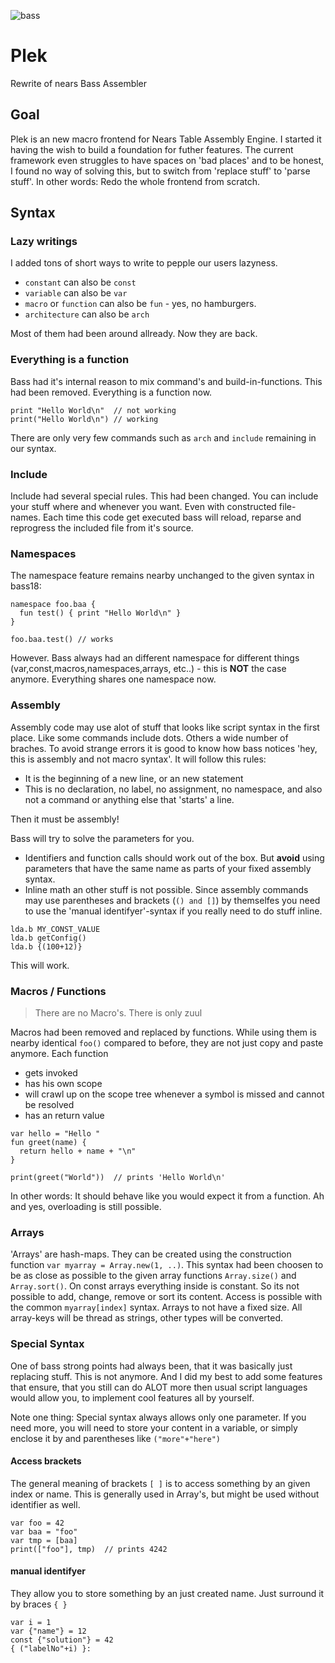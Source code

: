 ![bass](doc/bass.svg)


# Plek
Rewrite of nears Bass Assembler

## Goal
Plek is an new macro frontend for Nears Table Assembly Engine. I started it having the wish to build a foundation for futher features. The current framework even struggles to have spaces on 'bad places' and to be honest, I found no way of solving this, but to switch from 'replace stuff' to 'parse stuff'. In other words: Redo the whole frontend from scratch. 

## Syntax

### Lazy writings
I added tons of short ways to write to pepple our users lazyness.

- `constant` can also be `const`
- `variable` can also be `var`
- `macro` or `function` can also be `fun` - yes, no hamburgers.
- `architecture` can also be `arch`

Most of them had been around allready. Now they are back.

### Everything is a function
Bass had it's internal reason to mix command's and build-in-functions. This had been removed. Everything is a function now.
```
print "Hello World\n"  // not working
print("Hello World\n") // working
```
There are only very few commands such as `arch` and `include` remaining in our syntax.

### Include
Include had several special rules. This had been changed. You can include your stuff where and whenever you want. Even with constructed file-names. Each time this code get executed bass will reload, reparse and reprogress the included file from it's source.

### Namespaces 
The namespace feature remains nearby unchanged to the given syntax in bass18:

```
namespace foo.baa {
  fun test() { print "Hello World\n" }
}

foo.baa.test() // works
```
However. Bass always had an different namespace for different things (var,const,macros,namespaces,arrays, etc..) - this is **NOT** the case anymore. Everything shares one namespace now.

### Assembly
Assembly code may use alot of stuff that looks like script syntax in the first place. Like some commands include dots. Others a wide number of braches. To avoid strange errors it is good to know how bass notices 'hey, this is assembly and not macro syntax'. It will follow this rules:

- It is the beginning of a new line, or an new statement
- This is no declaration, no label, no assignment, no namespace, and also not a command or anything else that 'starts' a line.

Then it must be assembly! 

Bass will try to solve the parameters for you. 

* Identifiers and function calls should work out of the box. But **avoid** using parameters that have the same name as parts of your fixed assembly syntax.
* Inline math an other stuff is not possible. Since assembly commands may use parentheses and brackets (`() and []`) by themselfes you need to use the 'manual identifyer'-syntax if you really need to do stuff inline.

```
lda.b MY_CONST_VALUE
lda.b getConfig()
lda.b {(100+12)}
```
This will work. 


### Macros / Functions
> There are no Macro's. There is only zuul

Macros had been removed and replaced by functions. While using them is nearby identical `foo()` compared to before, they are not just copy and paste anymore. Each function 

-  gets invoked
-  has his own scope
-  will crawl up on the scope tree whenever a symbol is missed and cannot be resolved
-  has an return value

```
var hello = "Hello "
fun greet(name) {
  return hello + name + "\n"
}

print(greet("World"))  // prints 'Hello World\n'
```

In other words: It should behave like you would expect it from a function. Ah and yes, overloading is still possible.

### Arrays
'Arrays' are hash-maps. They can be created using the construction function `var myarray = Array.new(1, ..)`. This syntax had been choosen to be as close as possible to the given array functions `Array.size()` and `Array.sort()`. On const arrays everything inside is constant. So its not possible to add, change, remove or sort its content.  Access is possible with the common `myarray[index]` syntax. Arrays to not have a fixed size. All array-keys will be thread as strings, other types will be converted.

### Special Syntax
One of bass strong points had always been, that it was basically just replacing stuff. This is not anymore. And I did my best to add some features that ensure, that you still can do ALOT more then usual script languages would allow you, to implement cool features all by yourself.

Note one thing: Special syntax always allows only one parameter. If you need more, you will need to store your content in a variable, or simply enclose it by and parentheses like `("more"+"here")`


#### Access brackets
The general meaning of brackets `[ ]` is to access something by an given index or name. This is generally used in Array's, but might be used without identifier as well.
```
var foo = 42
var baa = "foo"
var tmp = [baa]
print(["foo"], tmp)  // prints 4242
```

#### manual identifyer
They allow you to store something by an just created name. Just surround it by braces `{ }`
```
var i = 1
var {"name"} = 12
const {"solution"} = 42
{ ("labelNo"+i) }:
```

